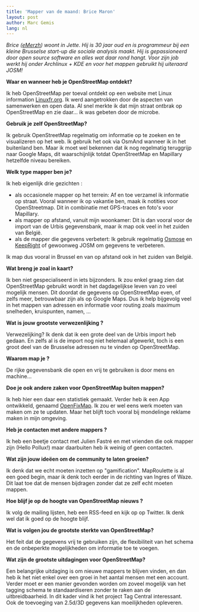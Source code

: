 ```yaml
---
title: 'Mapper van de maand: Brice Maron'
layout: post
author: Marc Gemis
lang: nl
---
```


_Brice ([eMerzh](http://www.openstreetmap.org/user/eMerzh)) woont in Jette. Hij is 30 jaar oud en is programmeur bij een kleine Brusselse start-up die sociale analysis maakt. Hij is gepassioneerd door open source software en alles wat daar rond hangt. Voor zijn job werkt hij onder Archlinux + KDE en voor het mappen gebruikt hij uiteraard JOSM!_

**Waar en wanneer heb je OpenStreetMap ontdekt?**

Ik heb OpenStreetMap per toeval ontdekt op een website met Linux information [Linuxfr.org](http://linuxfr.org). Ik werd aangetrokken door de aspecten van samenwerken en open data. Al snel merkte ik dat mijn straat ontbrak op OpenStreetMap en zie daar... ik was gebeten door de microbe.

**Gebruik je zelf OpenStreetMap?**

Ik gebruik OpenStreetMap regelmatig om informatie op te zoeken en te visualizeren op het web. Ik gebruik het ook via OsmAnd wanneer ik in het buitenland ben. Maar ik moet wel bekennen dat ik nog regelmatig teruggrijp naar Google Maps, dit waarschijnlijk totdat OpenStreetMap en Mapillary hetzelfde niveau bereiken.

**Welk type mapper ben je?**

Ik heb eigenlijk drie gezichten : 

* als occasionele mapper op het terrein: Af en toe verzamel ik informatie op straat. Vooral wanneer ik op vakantie ben, maak ik notities voor OpenStreetmap. Dit in combinatie met GPS-traces en foto's voor Mapillary. 
* als mapper op afstand, vanuit mijn woonkamer: Dit is dan vooral voor de import van de Urbis gegevensbank, maar ik map ook veel in het zuiden van België.
* als de mapper die gegevens verbetert:  Ik gebruik regelmatig [Osmose](http://osmose.openstreetmap.fr/fr/) en [KeepRight](http://wiki.openstreetmap.org/wiki/FR:Keep_Right) of gewoonweg JOSM om gegevens te verbeteren.

Ik map dus vooral in Brussel en van op afstand ook in het zuiden van België.

**Wat breng je zoal in kaart?**

Ik ben niet gespecialiseerd in iets bijzonders. Ik zou enkel graag zien dat OpenStreetMap gebruikt wordt in het dagdagelijkse leven van zo veel mogelijk mensen. Dit doordat de gegevens op OpenStreetMap even, of zelfs meer, betrouwbaar zijn als op Google Maps. Dus ik help bijgevolg veel in het mappen van adressen en informatie voor routing zoals maximum snelheden, kruispunten, namen, ...

**Wat is jouw grootste verwezenlijking ?**

Verwezelijking? Ik denk dat ik een grote deel van de Urbis import heb gedaan. En zelfs al is de import nog niet helemaal afgewerkt, toch is een groot deel van de Brusselse adressen nu te vinden op OpenStreetMap.

**Waarom map je ?**

De rijke gegevensbank die open en vrij te gebruiken is door mens en machine...

**Doe je ook andere zaken voor OpenStreetMap buiten mappen?**

Ik heb hier een daar een statistiek gemaakt. Verder heb ik een App ontwikkeld, genaamd [OpenFixMap](http://wiki.openstreetmap.org/wiki/OpenFixMap). Ik zou er wel eens werk moeten van maken om ze te updaten. Maar het blijft toch vooral bij mondelinge reklame maken in mijn omgeving.

**Heb je contacten met andere mappers ?**

Ik heb een beetje contact met Julien Fastré en met vrienden die ook mapper zijn  (Hello Pollux!) maar daarbuiten heb ik weinig of geen contacten.

**Wat zijn jouw ideëen om de community te laten groeien?**

Ik denk dat we echt moeten inzetten op "gamification". MapRoulette is al een goed begin, maar ik denk toch eerder in de richting van Ingres of Waze. Dit laat toe dat de mensen bijdragen zonder dat ze zelf echt moeten mappen.

**Hoe blijf je op de hoogte van OpenStreetMap nieuws ?**

Ik volg de mailing lijsten, heb een RSS-feed en kijk op op Twitter. Ik denk wel dat ik goed op de hoogte blijf.

**Wat is volgen jou de grootste sterkte van OpenStreetMap?**

Het feit dat de gegevens vrij te gebruiken zijn, de flexibiliteit van het schema en de onbeperkte mogelijkheden om informatie toe te voegen.

**Wat zijn de grootste uitdagingen voor OpenStreetMap?**

Een belangrijke uitdaging is om nieuwe mappers te blijven vinden, en dan heb ik het niet enkel over een groei in het aantal mensen met een account. Verder moet er een manier gevonden worden om zoveel mogelijk van het tagging schema te standaardiseren zonder te raken aan de uitbreidbaarheid. In dit kader vind ik het project Tag Central interessant. Ook de toevoeging van 2.5d/3D gegevens kan moeilijkheden opleveren.
